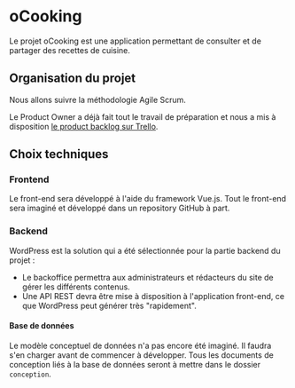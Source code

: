 # oCooking

Le projet oCooking est une application permettant de consulter et de partager des recettes de cuisine.

## Organisation du projet

Nous allons suivre la méthodologie Agile Scrum.

Le Product Owner a déjà fait tout le travail de préparation et nous a mis à disposition [le product backlog sur Trello]().

## Choix techniques

### Frontend

Le front-end sera développé à l'aide du framework Vue.js. Tout le front-end sera imaginé et développé dans un repository GitHub à part.

### Backend

WordPress est la solution qui a été sélectionnée pour la partie backend du projet :

- Le backoffice permettra aux administrateurs et rédacteurs du site de gérer les différents contenus.
- Une API REST devra être mise à disposition à l'application front-end, ce que WordPress peut générer très "rapidement".

#### Base de données

Le modèle conceptuel de données n'a pas encore été imaginé. Il faudra s'en charger avant de commencer à développer. Tous les documents de conception liés à la base de données seront à mettre dans le dossier `conception`.
